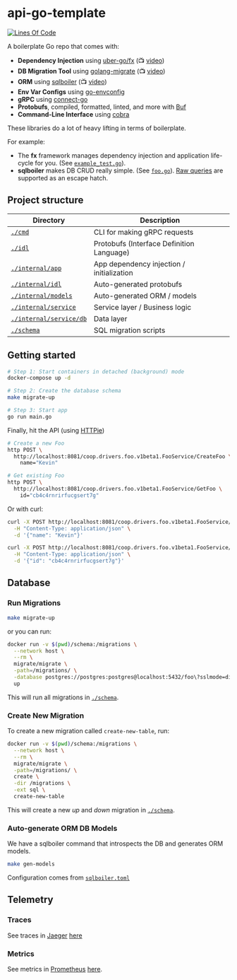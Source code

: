 # api-go-template

[![Lines Of Code](https://tokei.rs/b1/github/kevinmichaelchen/api-go-template?category=code)](https://github.com/kevinmichaelchen/api-go-template)

A boilerplate Go repo that comes with:

* **Dependency Injection** using [uber-go/fx](https://github.com/uber-go/fx) (:tv: [video](https://www.youtube.com/watch?v=nLskCRJOdxM))
* **DB Migration Tool** using [golang-migrate](https://github.com/golang-migrate/migrate) (:tv: [video](https://youtu.be/ZRUEJX1fqYc?t=845))
* **ORM** using [sqlboiler](https://github.com/volatiletech/sqlboiler) (:tv: [video](https://www.youtube.com/watch?v=M9bgMOLQLs8))
* **Env Var Configs** using [go-envconfig](https://github.com/sethvargo/go-envconfig)
* **gRPC** using [connect-go](https://github.com/bufbuild/connect-go)
* **Protobufs**, compiled, formatted, linted, and more with [Buf](https://buf.build/)
* **Command-Line Interface** using [cobra](https://github.com/spf13/cobra)

These libraries do a lot of heavy lifting in terms of boilerplate.

For example:
* The **fx** framework manages dependency injection and application life-cycle 
for you. (See [`example_test.go`](https://github.com/uber-go/fx/blob/master/example_test.go)).
* **sqlboiler** makes DB CRUD really simple. (See [`foo.go`](https://github.com/kevinmichaelchen/api-go-template/blob/main/internal/service/db/foo.go)).
[Raw queries](https://github.com/volatiletech/sqlboiler#raw-query) are supported
as an escape hatch.

## Project structure

| Directory                                        | Description                               |
|--------------------------------------------------|-------------------------------------------|
| [`./cmd`](./cmd)                                 | CLI for making gRPC requests              |
| [`./idl`](./idl)                                 | Protobufs (Interface Definition Language) |
| [`./internal/app`](./internal/app)               | App dependency injection / initialization |
| [`./internal/idl`](./internal/idl)               | Auto-generated protobufs                  |
| [`./internal/models`](./internal/models)         | Auto-generated ORM / models               |
| [`./internal/service`](./internal/service)       | Service layer / Business logic            |
| [`./internal/service/db`](./internal/service/db) | Data layer                                |
| [`./schema`](./schema)                           | SQL migration scripts                     |

## Getting started
```bash
# Step 1: Start containers in detached (background) mode
docker-compose up -d

# Step 2: Create the database schema
make migrate-up

# Step 3: Start app
go run main.go
```

Finally, hit the API (using [HTTPie](https://httpie.io/))
```bash
# Create a new Foo
http POST \
  http://localhost:8081/coop.drivers.foo.v1beta1.FooService/CreateFoo \
    name="Kevin"

# Get existing Foo
http POST \
  http://localhost:8081/coop.drivers.foo.v1beta1.FooService/GetFoo \
    id="cb4c4rnrirfucgsert7g"
```

Or with curl:
```bash
curl -X POST http://localhost:8081/coop.drivers.foo.v1beta1.FooService/CreateFoo \
  -H "Content-Type: application/json" \
  -d '{"name": "Kevin"}'

curl -X POST http://localhost:8081/coop.drivers.foo.v1beta1.FooService/GetFoo \
  -H "Content-Type: application/json" \
  -d '{"id": "cb4c4rnrirfucgsert7g"}'
```

## Database
### Run Migrations
```bash
make migrate-up
```
or you can run:
```bash
docker run -v $(pwd)/schema:/migrations \
  --network host \
  --rm \
  migrate/migrate \
  -path=/migrations/ \
  -database postgres://postgres:postgres@localhost:5432/foo\?sslmode=disable \
  up
```

This will run all migrations in [`./schema`](./schema).

### Create New Migration
To create a new migration called `create-new-table`, run:
```bash
docker run -v $(pwd)/schema:/migrations \
  --network host \
  --rm \
  migrate/migrate \
  -path=/migrations/ \
  create \
  -dir /migrations \
  -ext sql \
  create-new-table
```

This will create a new _up_ and _down_ migration in [`./schema`](./schema).

### Auto-generate ORM DB Models
We have a sqlboiler command that introspects the DB and generates ORM models.
```bash
make gen-models
```
Configuration comes from [`sqlboiler.toml`](./sqlboiler.toml)

## Telemetry
### Traces
See traces in [Jaeger](https://www.jaegertracing.io/) [here](http://localhost:16686)

### Metrics
See metrics in [Prometheus](https://prometheus.io/) [here](http://localhost:9090/graph?g0.expr=_coop_drivers_foo_v1beta1_FooService_CreateFoo&g0.tab=1&g0.stacked=0&g0.show_exemplars=0&g0.range_input=15m).